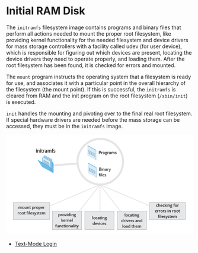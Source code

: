 # Initial RAM Disk

The `initramfs` filesystem image contains programs and binary files that perform all actions needed to mount the proper root filesystem, like providing kernel functionality for the needed filesystem and device drivers for mass storage controllers with a facility called udev (for user device), which is responsible for figuring out which devices are present, locating the device drivers they need to operate properly, and loading them. After the root filesystem has been found, it is checked for errors and mounted.

The `mount` program instructs the operating system that a filesystem is ready for use, and associates it with a particular point in the overall hierarchy of the filesystem (the mount point). If this is successful, the `initramfs` is cleared from RAM and the init program on the root filesystem (`/sbin/init`) is executed.

`init` handles the mounting and pivoting over to the final real root filesystem. If special hardware drivers are needed before the mass storage can be accessed, they must be in the `initramfs` image.

![](./images/intial-ram-disk.jpg)


* [Text-Mode Login](./text-mode-login.md)


